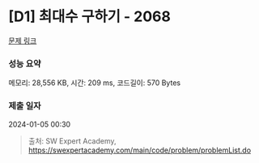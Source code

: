 # [D1] 최대수 구하기 - 2068 

[문제 링크](https://swexpertacademy.com/main/code/problem/problemDetail.do?contestProbId=AV5QQhbqA4QDFAUq) 

### 성능 요약

메모리: 28,556 KB, 시간: 209 ms, 코드길이: 570 Bytes

### 제출 일자

2024-01-05 00:30



> 출처: SW Expert Academy, https://swexpertacademy.com/main/code/problem/problemList.do
